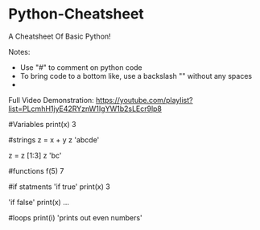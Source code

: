 # Python-Cheatsheet
A Cheatsheet Of Basic Python!

Notes:
* Use "#" to comment on python code
* To bring code to a bottom like, use a backslash "\" without any spaces
* 

Full Video Demonstration: https://youtube.com/playlist?list=PLcmhH1jyE42RYznW1IgYW1b2sLEcr9lp8

#Variables
print(x)
3

#strings
z = x + y
z
'abcde'

z = z [1:3]
z
'bc'

#functions
f(5)
7

#if statments
'if true'
print(x)
3

'if false'
print(x)
...

#loops
print(i)
'prints out even numbers'


